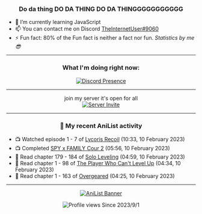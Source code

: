 <div align="center">

### Do da thing DO DA THING DO DA THINGGGGGGGGGGG
</div>

- 🌱 I’m currently learning JavaScript
- 📫 You can contact me on Discord [TheInternetUser#9060](https://discord.com/users/534117072796385300)
- ⚡ Fun fact: 80% of the Fun fact is neither a fact nor fun. _Statistics by me 😎_
<hr>

<div align="center">

### What I'm doing right now:
[![Discord Presence](https://lanyard.cnrad.dev/api/534117072796385300)](https://discord.com/users/534117072796385300)
<hr>

join my server it's open for all <br>
[![Server Invite](https://invidget.switchblade.xyz/bfYgVHxrSs)](https://discord.gg/bfYgVHxrSs)

<hr>
  
### 🌸 My recent AniList activity

</div>

<!-- ANILIST_ACTIVITY:start -->

-   📺 Watched episode 1 - 7 of [Lycoris Recoil](https://anilist.co/anime/143270) (10:33, 10 February 2023)
-   📺 Completed [SPY x FAMILY Cour 2](https://anilist.co/anime/142838) (05:56, 10 February 2023)
-   📖 Read chapter 179 - 184 of [Solo Leveling](https://anilist.co/manga/105398) (04:59, 10 February 2023)
-   📖 Read chapter 1 - 98 of [The Player Who Can't Level Up](https://anilist.co/manga/130511) (04:34, 10 February 2023)
-   📖 Read chapter 1 - 163 of [Overgeared](https://anilist.co/manga/117460) (04:25, 10 February 2023)

<!-- ANILIST_ACTIVITY:end -->
<hr>

<div align="center">

[![AniList Banner](https://img.anili.st/User/929966)](https://anilist.co/user/TheInternetUser)

![Profile views](https://gpvc.arturio.dev/TheInternetUse7) Since 2023/9/1

</div>
